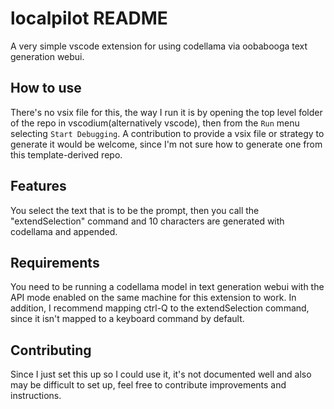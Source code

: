 # localpilot README

A very simple vscode extension for using codellama via oobabooga text generation webui. 


## How to use
There's no vsix file for this, the way I run it is by opening the top level folder of the repo in vscodium(alternatively vscode), then from the `Run` menu selecting `Start Debugging`. A contribution to provide a vsix file or strategy to generate it would be welcome, since I'm not sure how to generate one from this template-derived repo.

## Features

You select the text that is to be the prompt, then you call the "extendSelection" command and 10 characters are generated with codellama and appended. 

## Requirements

You need to be running a codellama model in text generation webui with the API mode enabled on the same machine for this extension to work. In addition, I recommend mapping ctrl-Q to the extendSelection command, since it isn't mapped to a keyboard command by default.

## Contributing
Since I just set this up so I could use it, it's not documented well and also may be difficult to set up, feel free to contribute improvements and instructions.
